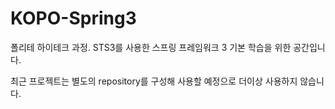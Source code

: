 # KOPO-Spring3

폴리테 하이테크 과정. STS3를 사용한 스프링 프레임워크 3 기본 학습을 위한 공간입니다.

최근 프로젝트는 별도의 repository를 구성해 사용할 예정으로 더이상 사용하지 않습니다.
